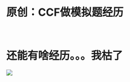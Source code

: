 # 原创：CCF做模拟题经历

 

# **还能有啥经历。。。我枯了**
![](https://img-blog.csdnimg.cn/20190310213058785.png?x-oss-process=image/watermark,type_ZmFuZ3poZW5naGVpdGk,shadow_10,text_aHR0cHM6Ly9ibG9nLmNzZG4ubmV0L3FxXzM4MzQ2Nzkx,size_16,color_FFFFFF,t_70)